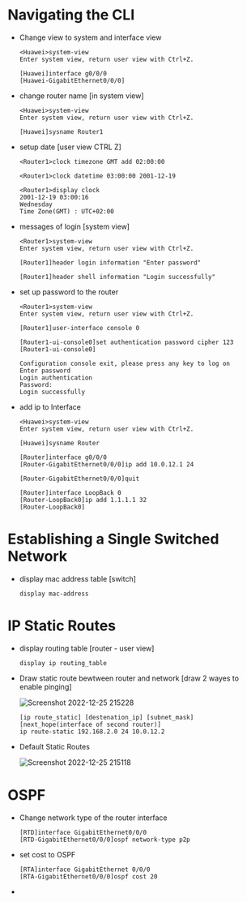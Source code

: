 # Navigating the CLI

- Change view to system and interface view
  ```
  <Huawei>system-view 
  Enter system view, return user view with Ctrl+Z.
  
  [Huawei]interface g0/0/0
  [Huawei-GigabitEthernet0/0/0]
  ```
  
- change router name [in system view] 
  ```
  <Huawei>system-view 
  Enter system view, return user view with Ctrl+Z.
  
  [Huawei]sysname Router1
  ```

- setup date [user view CTRL Z]
  ```
  <Router1>clock timezone GMT add 02:00:00

  <Router1>clock datetime 03:00:00 2001-12-19

  <Router1>display clock 
  2001-12-19 03:00:16
  Wednesday
  Time Zone(GMT) : UTC+02:00
  ```
  
- messages of login [system view]  
  ```
  <Router1>system-view 
  Enter system view, return user view with Ctrl+Z.
 
  [Router1]header login information "Enter password"

  [Router1]header shell information "Login successfully"
  ```
- set up password to the router
  ```
  <Router1>system-view 
  Enter system view, return user view with Ctrl+Z.

  [Router1]user-interface console 0

  [Router1-ui-console0]set authentication password cipher 123
  [Router1-ui-console0]

  Configuration console exit, please press any key to log on
  Enter password
  Login authentication
  Password:
  Login successfully
  ```
- add ip to Interface  
  ```
  <Huawei>system-view 
  Enter system view, return user view with Ctrl+Z.
  
  [Huawei]sysname Router
  
  [Router]interface g0/0/0
  [Router-GigabitEthernet0/0/0]ip add 10.0.12.1 24

  [Router-GigabitEthernet0/0/0]quit

  [Router]interface LoopBack 0
  [Router-LoopBack0]ip add 1.1.1.1 32
  [Router-LoopBack0]
  ```
# Establishing a Single Switched Network 

- display mac address table [switch]
  ```
  display mac-address 
  ```

# IP Static Routes 

- display routing table [router - user view]
  ```
  display ip routing_table
  ``` 
- Draw static route bewtween router and network [draw 2 wayes to enable pinging]
  
  ![Screenshot 2022-12-25 215228](https://user-images.githubusercontent.com/99830416/209480455-92d134f9-3ee4-474f-a4f1-7ee091d9d4b8.png)

  ```
  [ip route_static] [destenation_ip] [subnet_mask] [next_hope(interface of second router)]
  ip route-static 192.168.2.0 24 10.0.12.2
  ```
- Default Static Routes
 
  ![Screenshot 2022-12-25 215118](https://user-images.githubusercontent.com/99830416/209480399-1d6b9878-fe71-4285-b0d5-695891aa994f.png)

 # OSPF 
 
 - Change network type of the router interface 
    ```
    [RTD]interface GigabitEthernet0/0/0
    [RTD-GigabitEthernet0/0/0]ospf network-type p2p
    ```
  
- set cost to OSPF  
  ```
  [RTA]interface GigabitEthernet 0/0/0
  [RTA-GigabitEthernet0/0/0]ospf cost 20   
  ```
- 
